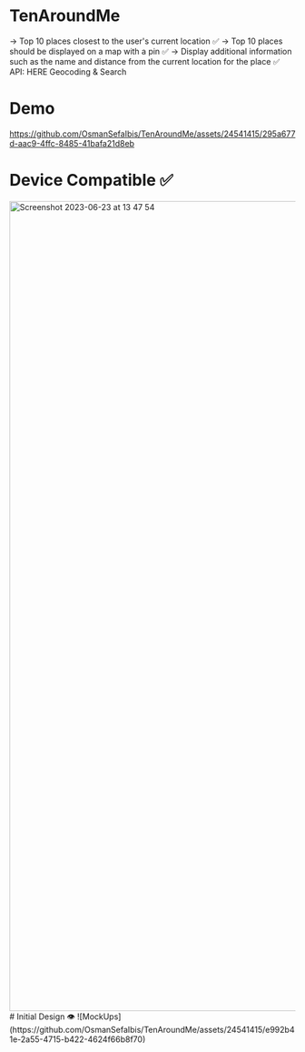 # TenAroundMe
-> Top 10 places closest to the user's current location ✅
-> Top 10 places should be displayed on a map with a pin ✅
-> Display additional information such as the name and distance
    from the current location for the place ✅
API: HERE Geocoding & Search 
# Demo
https://github.com/OsmanSefaIbis/TenAroundMe/assets/24541415/295a677d-aac9-4ffc-8485-41bafa21d8eb
# Device Compatible ✅
<img width="1424" alt="Screenshot 2023-06-23 at 13 47 54" src="https://github.com/OsmanSefaIbis/TenAroundMe/assets/24541415/2fbcdb64-1051-4265-83a5-f4a70f99751c">
# Initial Design 👁️
![MockUps](https://github.com/OsmanSefaIbis/TenAroundMe/assets/24541415/e992b41e-2a55-4715-b422-4624f66b8f70)
